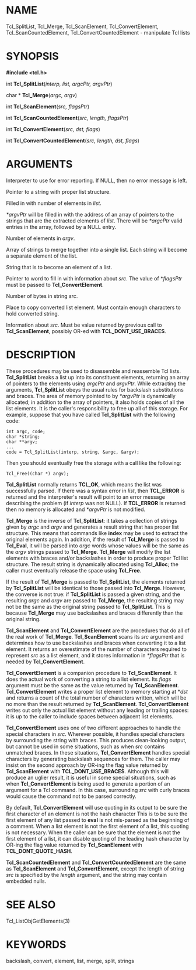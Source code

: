 # NAME

Tcl_SplitList, Tcl_Merge, Tcl_ScanElement, Tcl_ConvertElement,
Tcl_ScanCountedElement, Tcl_ConvertCountedElement - manipulate Tcl lists

# SYNOPSIS

**#include \<tcl.h\>**

int **Tcl_SplitList**(*interp, list, argcPtr, argvPtr*)

char \* **Tcl_Merge**(*argc, argv*)

int **Tcl_ScanElement**(*src, flagsPtr*)

int **Tcl_ScanCountedElement**(*src, length, flagsPtr*)

int **Tcl_ConvertElement**(*src, dst, flags*)

int **Tcl_ConvertCountedElement**(*src, length, dst, flags*)

# ARGUMENTS

Interpreter to use for error reporting. If NULL, then no error message
is left.

Pointer to a string with proper list structure.

Filled in with number of elements in *list*.

*\*argvPtr* will be filled in with the address of an array of pointers
to the strings that are the extracted elements of *list*. There will be
*\*argcPtr* valid entries in the array, followed by a NULL entry.

Number of elements in *argv*.

Array of strings to merge together into a single list. Each string will
become a separate element of the list.

String that is to become an element of a list.

Pointer to word to fill in with information about *src*. The value of
\**flagsPtr* must be passed to **Tcl_ConvertElement**.

Number of bytes in string *src*.

Place to copy converted list element. Must contain enough characters to
hold converted string.

Information about *src*. Must be value returned by previous call to
**Tcl_ScanElement**, possibly OR-ed with **TCL_DONT_USE_BRACES**.

# DESCRIPTION

These procedures may be used to disassemble and reassemble Tcl lists.
**Tcl_SplitList** breaks a list up into its constituent elements,
returning an array of pointers to the elements using *argcPtr* and
*argvPtr*. While extracting the arguments, **Tcl_SplitList** obeys the
usual rules for backslash substitutions and braces. The area of memory
pointed to by *\*argvPtr* is dynamically allocated; in addition to the
array of pointers, it also holds copies of all the list elements. It is
the caller\'s responsibility to free up all of this storage. For
example, suppose that you have called **Tcl_SplitList** with the
following code:

    int argc, code;
    char *string;
    char **argv;
    ...
    code = Tcl_SplitList(interp, string, &argc, &argv);

Then you should eventually free the storage with a call like the
following:

    Tcl_Free((char *) argv);

**Tcl_SplitList** normally returns **TCL_OK**, which means the list was
successfully parsed. If there was a syntax error in *list*, then
**TCL_ERROR** is returned and the interpreter\'s result will point to an
error message describing the problem (if *interp* was not NULL). If
**TCL_ERROR** is returned then no memory is allocated and *\*argvPtr* is
not modified.

**Tcl_Merge** is the inverse of **Tcl_SplitList**: it takes a collection
of strings given by *argc* and *argv* and generates a result string that
has proper list structure. This means that commands like **index** may
be used to extract the original elements again. In addition, if the
result of **Tcl_Merge** is passed to **Tcl_Eval**, it will be parsed
into *argc* words whose values will be the same as the *argv* strings
passed to **Tcl_Merge**. **Tcl_Merge** will modify the list elements
with braces and/or backslashes in order to produce proper Tcl list
structure. The result string is dynamically allocated using
**Tcl_Alloc**; the caller must eventually release the space using
**Tcl_Free**.

If the result of **Tcl_Merge** is passed to **Tcl_SplitList**, the
elements returned by **Tcl_SplitList** will be identical to those passed
into **Tcl_Merge**. However, the converse is not true: if
**Tcl_SplitList** is passed a given string, and the resulting *argc* and
*argv* are passed to **Tcl_Merge**, the resulting string may not be the
same as the original string passed to **Tcl_SplitList**. This is because
**Tcl_Merge** may use backslashes and braces differently than the
original string.

**Tcl_ScanElement** and **Tcl_ConvertElement** are the procedures that
do all of the real work of **Tcl_Merge**. **Tcl_ScanElement** scans its
*src* argument and determines how to use backslashes and braces when
converting it to a list element. It returns an overestimate of the
number of characters required to represent *src* as a list element, and
it stores information in *\*flagsPtr* that is needed by
**Tcl_ConvertElement**.

**Tcl_ConvertElement** is a companion procedure to **Tcl_ScanElement**.
It does the actual work of converting a string to a list element. Its
*flags* argument must be the same as the value returned by
**Tcl_ScanElement**. **Tcl_ConvertElement** writes a proper list element
to memory starting at \**dst* and returns a count of the total number of
characters written, which will be no more than the result returned by
**Tcl_ScanElement**. **Tcl_ConvertElement** writes out only the actual
list element without any leading or trailing spaces: it is up to the
caller to include spaces between adjacent list elements.

**Tcl_ConvertElement** uses one of two different approaches to handle
the special characters in *src*. Wherever possible, it handles special
characters by surrounding the string with braces. This produces
clean-looking output, but cannot be used in some situations, such as
when *src* contains unmatched braces. In these situations,
**Tcl_ConvertElement** handles special characters by generating
backslash sequences for them. The caller may insist on the second
approach by OR-ing the flag value returned by **Tcl_ScanElement** with
**TCL_DONT_USE_BRACES**. Although this will produce an uglier result, it
is useful in some special situations, such as when
**Tcl_ConvertElement** is being used to generate a portion of an
argument for a Tcl command. In this case, surrounding *src* with curly
braces would cause the command not to be parsed correctly.

By default, **Tcl_ConvertElement** will use quoting in its output to be
sure the first character of an element is not the hash character This is
to be sure the first element of any list passed to **eval** is not
mis-parsed as the beginning of a comment. When a list element is not the
first element of a list, this quoting is not necessary. When the caller
can be sure that the element is not the first element of a list, it can
disable quoting of the leading hash character by OR-ing the flag value
returned by **Tcl_ScanElement** with **TCL_DONT_QUOTE_HASH**.

**Tcl_ScanCountedElement** and **Tcl_ConvertCountedElement** are the
same as **Tcl_ScanElement** and **Tcl_ConvertElement**, except the
length of string *src* is specified by the *length* argument, and the
string may contain embedded nulls.

# SEE ALSO

Tcl_ListObjGetElements(3)

# KEYWORDS

backslash, convert, element, list, merge, split, strings

<!---
Copyright (c) 1989-1993 The Regents of the University of California
Copyright (c) 1994-1996 Sun Microsystems, Inc
-->

